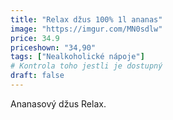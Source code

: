 ```yaml
---
title: "Relax džus 100% 1l ananas"
image: "https://imgur.com/MN0sdlw"
price: 34.9
priceshown: "34,90"
tags: ["Nealkoholické nápoje"]
# Kontrola toho jestli je dostupný
draft: false
---
```


Ananasový džus Relax.
